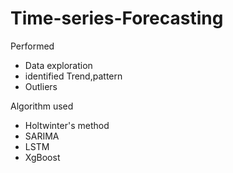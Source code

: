 # Time-series-Forecasting
 Performed 
 - Data exploration
 - identified Trend,pattern
 - Outliers 
 
 Algorithm used
- Holtwinter's method
- SARIMA
- LSTM
- XgBoost
